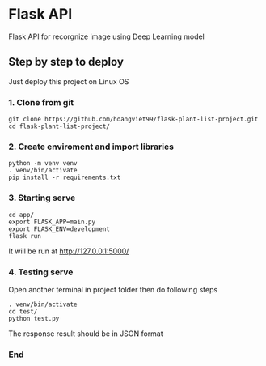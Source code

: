 # Flask API
Flask API for recorgnize image using Deep Learning model

## Step by step to deploy
Just deploy this project on Linux OS

### 1. Clone from git
    git clone https://github.com/hoangviet99/flask-plant-list-project.git
    cd flask-plant-list-project/

### 2. Create enviroment and import libraries
    python -m venv venv
    . venv/bin/activate
    pip install -r requirements.txt

### 3. Starting serve
    cd app/
    export FLASK_APP=main.py
    export FLASK_ENV=development
    flask run
It will be run at http://127.0.0.1:5000/

### 4. Testing serve
Open another terminal in project folder then do following steps

    . venv/bin/activate
    cd test/
    python test.py
The response result should be in JSON format

### End